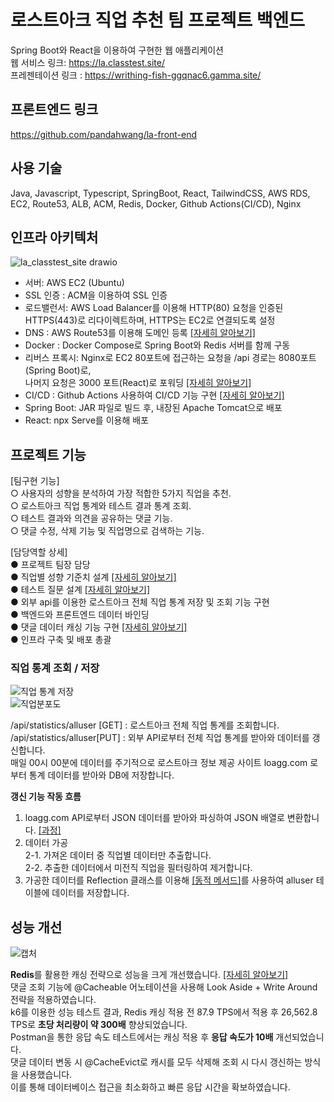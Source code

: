 # 로스트아크 직업 추천 팀 프로젝트 백엔드    
Spring Boot와 React을 이용하여 구현한 웹 애플리케이션  
웹 서비스 링크: https://la.classtest.site/  
프레젠테이션 링크 : https://writhing-fish-ggqnac6.gamma.site/

## 프론트엔드 링크  
https://github.com/pandahwang/la-front-end  

## 사용 기술  
Java, Javascript, Typescript, SpringBoot, React, TailwindCSS, AWS RDS, EC2, Route53, ALB, ACM, Redis, Docker, Github Actions(CI/CD), Nginx  

## 인프라 아키텍처  
![la_classtest_site drawio](https://github.com/user-attachments/assets/28070393-85eb-4c30-be22-3615df3003ed)  


- 서버: AWS EC2 (Ubuntu)  
- SSL 인증 : ACM을 이용하여 SSL 인증  
- 로드밸런서: AWS Load Balancer를 이용해 HTTP(80) 요청을 인증된 HTTPS(443)로 리다이렉트하며, HTTPS는 EC2로 연결되도록 설정  
- DNS : AWS Route53를 이용해 도메인 등록 <a href="https://lucky-dinghy-f67.notion.site/10-02-DNS-113a3027bda1800c89a1dd871a60b4df?pvs=4">[자세히 알아보기]</a>  
- Docker : Docker Compose로 Spring Boot와 Redis 서버를 함께 구동  
- 리버스 프록시: Nginx로 EC2 80포트에 접근하는 요청을 /api 경로는 8080포트(Spring Boot)로,  
나머지 요청은 3000 포트(React)로 포워딩 <a href="https://lucky-dinghy-f67.notion.site/10-07-nginx-119a3027bda18045880fdea77aa65605?pvs=4">[자세히 알아보기]</a>  
- CI/CD : Github Actions 사용하여 CI/CD 기능 구현 <a href="https://lucky-dinghy-f67.notion.site/10-01-AWS-EC2-CI-CD-112a3027bda180bb985fe61b4f0b6bb2?pvs=4">[자세히 알아보기]</a>  
- Spring Boot: JAR 파일로 빌드 후, 내장된 Apache Tomcat으로 배포  
- React: npx Serve를 이용해 배포  


## 프로젝트 기능  
[팀구현 기능]  
○ 사용자의 성향을 분석하여 가장 적합한 5가지 직업을 추천.  
○ 로스트아크 직업 통계와 테스트 결과 통계 조회.  
○ 테스트 결과와 의견을 공유하는 댓글 기능.  
○ 댓글 수정, 삭제 기능 및 직업명으로 검색하는 기능.  

[담당역할 상세]  
● 프로젝트 팀장 담당  
● 직업별 성향 기준치 설계 <a href="https://lucky-dinghy-f67.notion.site/9a2f46f88652460eacf08e0500267e5f?v=9b55844eeab5483292e0f658fbd65933&pvs=4">[자세히 알아보기]</a>  
● 테스트 질문 설계 <a href="https://lucky-dinghy-f67.notion.site/6993805d5c5c4755bc25c389092690ad?pvs=4">[자세히 알아보기]</a>  
● 외부 api를 이용한 로스트아크 전체 직업 통계 저장 및 조회 기능 구현  
● 백엔드와 프론트엔드 데이터 바인딩  
● 댓글 데이터 캐싱 기능 구현 <a href="https://lucky-dinghy-f67.notion.site/10-06-AWS-EC2-Docker-Compose-Redis-SpringBoot-117a3027bda18048ba89fbb4c82e4605?pvs=4">[자세히 알아보기]</a>  
● 인프라 구축 및 배포 총괄  

### 직업 통계 조회 / 저장  
![직업 통계 저장](https://github.com/user-attachments/assets/77a4dd06-e3c6-456d-9047-bdcc60d093b7)  
![직업분포도](https://github.com/user-attachments/assets/6e29cfe8-2a44-45d4-8440-0c80bfb64281)  

/api/statistics/alluser [GET] : 로스트아크 전체 직업 통계를 조회합니다.  
/api/statistics/alluser[PUT] : 외부 API로부터 전체 직업 통계를 받아와 데이터를 갱신합니다.  
매일 00시 00분에 데이터를 주기적으로 로스트아크 정보 제공 사이트 loagg.com 로부터 통계 데이터를 받아와 DB에 저장합니다.  

<b>갱신 기능 작동 흐름</b>  
1. loagg.com API로부터 JSON 데이터를 받아와 파싱하여 JSON 배열로 변환합니다. <a href="https://blog.naver.com/pandahwang/223576740784">[과정]</a>  
2. 데이터 가공  
  2-1. 가져온 데이터 중 직업별 데이터만 추출합니다.  
  2-2. 추출한 데이터에서 미전직 직업을 필터링하여 제거합니다.  
3. 가공한 데이터를 Reflection 클래스를 이용해 <a href="https://blog.naver.com/pandahwang/223602583708">[동적 메서드]</a>를 사용하여 alluser 테이블에 데이터를 저장합니다.  


## 성능 개선  
![캡처](https://github.com/user-attachments/assets/1937c5d5-2d81-46f7-ac76-ebfa980f9715)  

<b>Redis</b>를 활용한 캐싱 전략으로 성능을 크게 개선했습니다. <a href="https://lucky-dinghy-f67.notion.site/10-06-AWS-EC2-Docker-Compose-Redis-SpringBoot-117a3027bda18048ba89fbb4c82e4605?pvs=4">[자세히 알아보기]</a>  
댓글 조회 기능에 @Cacheable 어노테이션을 사용해 Look Aside + Write Around 전략을 적용하였습니다.  
k6를 이용한 성능 테스트 결과, Redis 캐싱 적용 전 87.9 TPS에서 적용 후 26,562.8 TPS로 <b>초당 처리량이 약 300배</b> 향상되었습니다.  
Postman을 통한 응답 속도 테스트에서는 캐싱 적용 후 <b>응답 속도가 10배</b> 개선되었습니다.  
댓글 데이터 변동 시 @CacheEvict로 캐시를 모두 삭제해 조회 시 다시 갱신하는 방식을 사용했습니다.  
이를 통해 데이터베이스 접근을 최소화하고 빠른 응답 시간을 확보하였습니다.  
